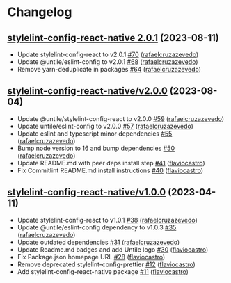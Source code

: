 # Changelog

## [stylelint-config-react-native 2.0.1](https://github.com/untile/js-configs/releases/tag/stylelint-config-react-native/2.0.1) (2023-08-11)
- Update stylelint-config-react to v2.0.1 [\#70](https://github.com/untile/js-configs/pull/70) ([rafaelcruzazevedo](https://github.com/rafaelcruzazevedo))
- Update @untile/eslint-config to v2.0.1 [\#68](https://github.com/untile/js-configs/pull/68) ([rafaelcruzazevedo](https://github.com/rafaelcruzazevedo))
- Remove yarn-deduplicate in packages [\#64](https://github.com/untile/js-configs/pull/64) ([rafaelcruzazevedo](https://github.com/rafaelcruzazevedo))

## [stylelint-config-react-native/v2.0.0](https://github.com/untile/js-configs/releases/tag/stylelint-config-react-native/v2.0.0) (2023-08-04)
- Update @untile/stylelint-config-react to v2.0.0 [\#59](https://github.com/untile/js-configs/pull/59) ([rafaelcruzazevedo](https://github.com/rafaelcruzazevedo))
- Update untile/eslint-config to v2.0.0 [\#57](https://github.com/untile/js-configs/pull/57) ([rafaelcruzazevedo](https://github.com/rafaelcruzazevedo))
- Update eslint and typescript minor dependencies [\#55](https://github.com/untile/js-configs/pull/55) ([rafaelcruzazevedo](https://github.com/rafaelcruzazevedo))
- Bump node version to 16 and bump dependencies [\#50](https://github.com/untile/js-configs/pull/50) ([rafaelcruzazevedo](https://github.com/rafaelcruzazevedo))
- Update README.md with peer deps install step [\#41](https://github.com/untile/js-configs/pull/41) ([flaviocastro](https://github.com/flaviocastro))
- Fix Commitlint README.md install instructions [\#40](https://github.com/untile/js-configs/pull/40) ([flaviocastro](https://github.com/flaviocastro))

## [stylelint-config-react-native/v1.0.0](https://github.com/untile/js-configs/releases/tag/stylelint-config-react-native/v1.0.0) (2023-04-11)
- Update stylelint-config-react to v1.0.1 [\#38](https://github.com/untile/js-configs/pull/38) ([rafaelcruzazevedo](https://github.com/rafaelcruzazevedo))
- Update @untile/eslint-config dependency to v1.0.3 [\#35](https://github.com/untile/js-configs/pull/35) ([rafaelcruzazevedo](https://github.com/rafaelcruzazevedo))
- Update outdated dependencies [\#31](https://github.com/untile/js-configs/pull/31) ([rafaelcruzazevedo](https://github.com/rafaelcruzazevedo))
- Update Readme.md badges and add Untile logo [\#30](https://github.com/untile/js-configs/pull/30) ([flaviocastro](https://github.com/flaviocastro))
- Fix Package.json homepage URL [\#28](https://github.com/untile/js-configs/pull/28) ([flaviocastro](https://github.com/flaviocastro))
- Remove deprecated stylelint-config-prettier [\#12](https://github.com/untile/js-configs/pull/12) ([flaviocastro](https://github.com/flaviocastro))
- Add stylelint-config-react-native package [\#11](https://github.com/untile/js-configs/pull/11) ([flaviocastro](https://github.com/flaviocastro))
